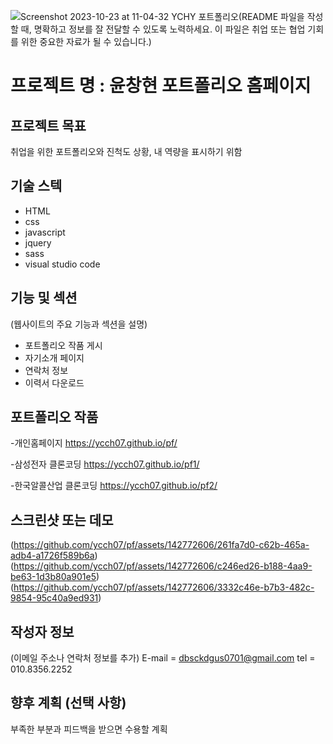 ![Screenshot 2023-10-23 at 11-04-32 YCHY 포트폴리오](https://github.com/ycch07/pf/assets/142772606/e4a80e76-4adb-4e9c-9028-137d32316d0b)(README 파일을 작성할 때, 명확하고 정보를 잘 전달할 수 있도록 노력하세요. 이 파일은 취업 또는 협업 기회를 위한 중요한 자료가 될 수 있습니다.)
# 프로젝트 명 : 윤창현 포트폴리오 홈페이지

## 프로젝트 목표
취업을 위한 포트폴리오와 진척도 상황, 내 역량을 표시하기 위함
## 기술 스텍
- HTML
- css
- javascript
- jquery
- sass
- visual studio code

## 기능 및 섹션
(웹사이트의 주요 기능과 섹션을 설명)

- 포트폴리오 작품 게시
- 자기소개 페이지
- 연락처 정보
- 이력서 다운로드 

## 포트폴리오 작품
-개인홈페이지 https://ycch07.github.io/pf/

-삼성전자 클론코딩 https://ycch07.github.io/pf1/

-한국알콜산업 클론코딩 https://ycch07.github.io/pf2/


## 스크린샷 또는 데모
(https://github.com/ycch07/pf/assets/142772606/261fa7d0-c62b-465a-adb4-a1726f589b6a)(https://github.com/ycch07/pf/assets/142772606/c246ed26-b188-4aa9-be63-1d3b80a901e5) 
(https://github.com/ycch07/pf/assets/142772606/3332c46e-b7b3-482c-9854-95c40a9ed931)



## 작성자 정보
(이메일 주소나 연락처 정보를 추가)
E-mail = dbsckdgus0701@gmail.com
tel = 010.8356.2252
## 향후 계획 (선택 사항)
부족한 부분과 피드백을 받으면 수용할 계획
